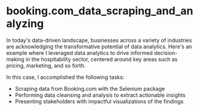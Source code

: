 # booking.com_data_scraping_and_analyzing

In today's data-driven landscape, businesses across a variety of industries are acknowledging the transformative potential of data analytics. Here's an example where I leveraged data analytics to drive informed decision-making in the hospitability sector, centered around key areas such as pricing, marketing, and so forth.

In this case, I accomplished the following tasks:

- Scraping data from Booking.com with the Selenium package
- Performing data cleansing and analysis to extract actionable insights
- Presenting stakeholders with impactful visualizations of the findings
